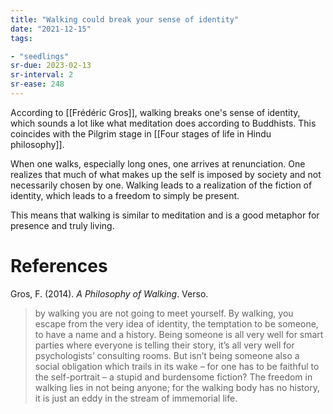 ```yaml
---
title: "Walking could break your sense of identity"
date: "2021-12-15"
tags:

- "seedlings"
sr-due: 2023-02-13
sr-interval: 2
sr-ease: 248
---
```


According to [[Frédéric Gros]], walking breaks one's sense of identity, which sounds a lot like what meditation does according to Buddhists. This coincides with the Pilgrim stage in [[Four stages of life in Hindu philosophy]].

When one walks, especially long ones, one arrives at renunciation. One realizes that much of what makes up the self is imposed by society and not necessarily chosen by one. Walking leads to a realization of the fiction of identity, which leads to a freedom to simply be present.

This means that walking is similar to meditation and is a good metaphor for presence and truly living.

# References

Gros, F. (2014). *A Philosophy of Walking*. Verso.

> by walking you are not going to meet yourself. By walking, you escape from the very idea of identity, the temptation to be someone, to have a name and a history. Being someone is all very well for smart parties where everyone is telling their story, it’s all very well for psychologists’ consulting rooms. But isn’t being someone also a social obligation which trails in its wake – for one has to be faithful to the self-portrait – a stupid and burdensome fiction? The freedom in walking lies in not being anyone; for the walking body has no history, it is just an eddy in the stream of immemorial life.

